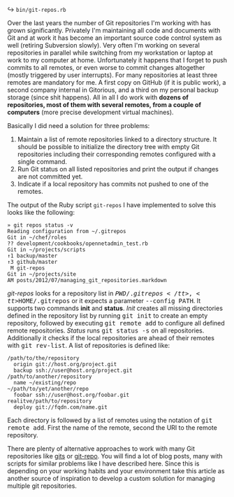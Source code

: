 ↪ `bin/git-repos.rb`

Over the last years the number of Git repositories I'm working with has grown significantly. Privately I'm maintaining all code and documents with Git and at work it has become an important source code control system as well (retiring Subversion slowly). Very often I'm working on several repositories in parallel while switching from my workstation or laptop at work to my computer at home. Unfortunately it happens that I forget to push commits to all remotes, or even worse to commit changes altogether (mostly triggered by user interrupts). For many repositories at least three remotes are mandatory for me. A first copy on GitHub (if it is public work), a second company internal in Gitorious, and a third on my personal backup storage (since shit happens). All in all I do work with **dozens of repositories, most of them with several remotes, from a couple of computers** (more precise development virtual machines).

Basically I did need a solution for three problems:

1. Maintain a list of remote repositories linked to a directory structure. It should be possible to initialize the directory tree with empty Git repositories including their corresponding remotes configured with a single command.
2. Run Git status on all listed repositories and print the output if changes are not committed yet.
3. Indicate if a local repository has commits not pushed to one of the remotes.

The output of the Ruby script `git-repos` I have implemented to solve this looks like the following:

    » git repos status -v       
    Reading configuration from ~/.gitrepos
    Git in ~/chef/roles
    ?? development/cookbooks/opennetadmin_test.rb
    Git in ~/projects/scripts
    ↑1 backup/master
    ↑3 github/master
     M git-repos
    Git in ~/projects/site
    AM posts/2012/07/managing_git_repositories.markdown

_git-repos_ looks for a repository list in <tt>$PWD/.gitrepos</tt>, <tt>$HOME/.gitrepos</tt> or it expects a parameter <tt>--config PATH</tt>. It supports two commands **init** and **status**. _Init_ creates all missing directories defined in the repository list by running <tt>git init</tt> to create an empty repository, followed by executing <tt>git remote add</tt> to configure all defined remote repositories. _Status_ runs <tt>git status -s</tt> on all repositories. Additionally it checks if the local repositories are ahead of their remotes with <tt>git rev-list</tt>. A list of repositories is defined like:

    /path/to/the/repository
      origin git://host.org/project.git
      backup ssh://user@host.org/project.git
    /path/to/another/repository
      name ~/existing/repo
    ~/path/to/yet/another/repo
      foobar ssh://user@host.org/foobar.git
    realitve/path/to/repository
      deploy git://fqdn.com/name.git

Each directory is followed by a list of remotes using the notation of <tt>git remote add</tt>. First the name of the remote, second the URI to the remote repository. 

There are plenty of alternative approaches to work with many Git repositories like [gits][2] or [git-repo][3]. You will find a lot of blog posts, many with scripts for similar problems like I have described here. Since this is depending on your working habits and your environment take this article as another source of inspiration to develop a custom solution for managing multiple git repositories.


[2]: http://gitslave.sourceforge.net/
[3]: http://code.google.com/p/git-repo
